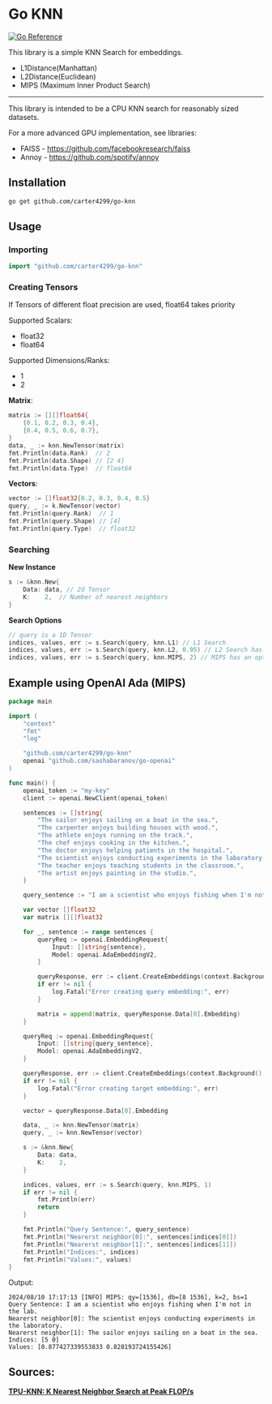 # Go KNN
[![Go Reference](https://pkg.go.dev/badge/github.com/carter4299/go-knn.svg)](https://pkg.go.dev/github.com/carter4299/go-knn)

This library is a simple KNN Search for embeddings.
* L1Distance(Manhattan)
* L2Distance(Euclidean)
* MIPS (Maximum Inner Product Search)

---

This library is intended to be a CPU KNN search for reasonably sized datasets.

For a more advanced GPU implementation, see libraries:
* FAISS - https://github.com/facebookresearch/faiss
* Annoy - https://github.com/spotify/annoy

## Installation
```sh
go get github.com/carter4299/go-knn
```

## Usage
### Importing
```go 
import "github.com/carter4299/go-knn"
```

### Creating Tensors
If Tensors of different float precision are used, float64 takes priority

Supported Scalars:
* float32
* float64

Supported Dimensions/Ranks:
* 1
* 2

**Matrix**:
```go
matrix := [][]float64{
	{0.1, 0.2, 0.3, 0.4},
	{0.4, 0.5, 0.6, 0.7},
}
data, _ := knn.NewTensor(matrix)
fmt.Println(data.Rank)  // 2
fmt.Println(data.Shape) // [2 4]
fmt.Println(data.Type)  // float64
```

**Vectors**:
```go
vector := []float32{0.2, 0.3, 0.4, 0.5}
query, _ := k.NewTensor(vector)
fmt.Println(query.Rank)  // 1
fmt.Println(query.Shape) // [4]
fmt.Println(query.Type)  // float32
```

### Searching
**New Instance**
```go
s := &knn.New{
	Data: data,	// 2d Tensor 
	K:    2,  // Number of nearest neighbors
}
```
**Search Options**
```go
// query is a 1D Tensor
indices, values, err := s.Search(query, knn.L1) // L1 Search
indices, values, err := s.Search(query, knn.L2, 0.95) // L2 Search has an option of passing in a recall_target float64
indices, values, err := s.Search(query, knn.MIPS, 2) // MIPS has an option of passing in a bin_size int
```


## Example using OpenAI Ada (MIPS)
```go
package main

import (
	"context"
	"fmt"
	"log"

	"github.com/carter4299/go-knn"
	openai "github.com/sashabaranov/go-openai"
)

func main() {
	openai_token := "my-key"
	client := openai.NewClient(openai_token)

	sentences := []string{
		"The sailor enjoys sailing on a boat in the sea.",
		"The carpenter enjoys building houses with wood.",
		"The athlete enjoys running on the track.",
		"The chef enjoys cooking in the kitchen.",
		"The doctor enjoys helping patients in the hospital.",
		"The scientist enjoys conducting experiments in the laboratory.",
		"The teacher enjoys teaching students in the classroom.",
		"The artist enjoys painting in the studio.",
	}

	query_sentence := "I am a scientist who enjoys fishing when I'm not in the lab."

	var vector []float32
	var matrix [][]float32

	for _, sentence := range sentences {
		queryReq := openai.EmbeddingRequest{
			Input: []string{sentence},
			Model: openai.AdaEmbeddingV2,
		}

		queryResponse, err := client.CreateEmbeddings(context.Background(), queryReq)
		if err != nil {
			log.Fatal("Error creating query embedding:", err)
		}

		matrix = append(matrix, queryResponse.Data[0].Embedding)
	}

	queryReq := openai.EmbeddingRequest{
		Input: []string{query_sentence},
		Model: openai.AdaEmbeddingV2,
	}

	queryResponse, err := client.CreateEmbeddings(context.Background(), queryReq)
	if err != nil {
		log.Fatal("Error creating target embedding:", err)
	}

	vector = queryResponse.Data[0].Embedding

	data, _ := knn.NewTensor(matrix)
	query, _ := knn.NewTensor(vector)

	s := &knn.New{
		Data: data,
		K:    2,
	}

	indices, values, err := s.Search(query, knn.MIPS, 1)
	if err != nil {
		fmt.Println(err)
		return
	}

	fmt.Println("Query Sentence:", query_sentence)
	fmt.Println("Nearerst neighbor[0]:", sentences[indices[0]])
	fmt.Println("Nearerst neighbor[1]:", sentences[indices[1]])
	fmt.Println("Indices:", indices)
	fmt.Println("Values:", values)
}
```
Output:
```
2024/08/10 17:17:13 [INFO] MIPS: qy=[1536], db=[8 1536], k=2, bs=1
Query Sentence: I am a scientist who enjoys fishing when I'm not in the lab.
Nearerst neighbor[0]: The scientist enjoys conducting experiments in the laboratory.
Nearerst neighbor[1]: The sailor enjoys sailing on a boat in the sea.
Indices: [5 0]
Values: [0.877427339553833 0.828193724155426]
```

## Sources:
**[TPU-KNN: K Nearest Neighbor Search at Peak FLOP/s](https://arxiv.org/abs/2206.14286)**
